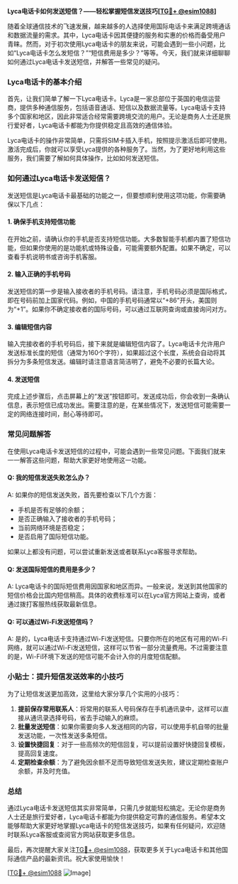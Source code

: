 **Lyca电话卡如何发送短信？——轻松掌握短信发送技巧[[TG💪+ @esim1088](https://t.me/s/esim1088)]**

随着全球通信技术的飞速发展，越来越多的人选择使用国际电话卡来满足跨境通话和数据流量的需求。其中，Lyca电话卡因其便捷的服务和实惠的价格而备受用户青睐。然而，对于初次使用Lyca电话卡的朋友来说，可能会遇到一些小问题，比如“Lyca电话卡怎么发短信？”“短信费用是多少？”等等。今天，我们就来详细聊聊如何通过Lyca电话卡发送短信，并解答一些常见的疑问。

### Lyca电话卡的基本介绍

首先，让我们简单了解一下Lyca电话卡。Lyca是一家总部位于英国的电信运营商，提供多种通信服务，包括语音通话、短信以及数据流量等。Lyca电话卡支持多个国家和地区，因此非常适合经常需要跨境交流的用户。无论是商务人士还是旅行爱好者，Lyca电话卡都能为你提供稳定且高效的通信体验。

Lyca电话卡的操作非常简单，只需将SIM卡插入手机，按照提示激活后即可使用。激活完成后，你就可以享受Lyca提供的各种服务了。当然，为了更好地利用这些服务，我们需要了解如何具体操作，比如如何发送短信。

### 如何通过Lyca电话卡发送短信？

发送短信是Lyca电话卡最基础的功能之一，但要想顺利使用这项功能，你需要确保以下几点：

#### 1. 确保手机支持短信功能
在开始之前，请确认你的手机是否支持短信功能。大多数智能手机都内置了短信功能，但如果你使用的是功能机或特殊设备，可能需要额外配置。如果不确定，可以查看手机说明书或咨询手机客服。

#### 2. 输入正确的手机号码
发送短信的第一步是输入接收者的手机号码。请注意，手机号码必须是国际格式，即在号码前加上国家代码。例如，中国的手机号码通常以“+86”开头，美国则为“+1”。如果你不确定接收者的国际号码，可以通过互联网查询或直接询问对方。

#### 3. 编辑短信内容
输入完接收者的手机号码后，接下来就是编辑短信内容了。Lyca电话卡允许用户发送标准长度的短信（通常为160个字符），如果超过这个长度，系统会自动将其拆分为多条短信发送。编辑时请注意语言简洁明了，避免不必要的长篇大论。

#### 4. 发送短信
完成上述步骤后，点击屏幕上的“发送”按钮即可。发送成功后，你会收到一条确认信息，表示短信已成功发出。需要注意的是，在某些情况下，发送短信可能需要一定的网络连接时间，耐心等待即可。

### 常见问题解答

在使用Lyca电话卡发送短信的过程中，可能会遇到一些常见问题。下面我们就来一一解答这些问题，帮助大家更好地使用这一功能。

#### Q: 我的短信发送失败怎么办？
A: 如果你的短信发送失败，首先要检查以下几个方面：
- 手机是否有足够的余额；
- 是否正确输入了接收者的手机号码；
- 当前网络环境是否稳定；
- 是否启用了国际短信功能。

如果以上都没有问题，可以尝试重新发送或者联系Lyca客服寻求帮助。

#### Q: 发送国际短信的费用是多少？
A: Lyca电话卡的国际短信费用因国家和地区而异。一般来说，发送到其他国家的短信价格会比国内短信稍高。具体的收费标准可以在Lyca官方网站上查询，或者通过拨打客服热线获取最新信息。

#### Q: 可以通过Wi-Fi发送短信吗？
A: 是的，Lyca电话卡支持通过Wi-Fi发送短信。只要你所在的地区有可用的Wi-Fi网络，就可以通过Wi-Fi发送短信，这样可以节省一部分流量费用。不过需要注意的是，Wi-Fi环境下发送的短信可能不会计入你的月度短信配额。

### 小贴士：提升短信发送效率的小技巧

为了让短信发送更加高效，这里给大家分享几个实用的小技巧：

1. **提前保存常用联系人**：将常用的联系人号码保存在手机通讯录中，这样可以直接从通讯录选择号码，省去手动输入的麻烦。
2. **批量发送短信**：如果你需要向多人发送相同的内容，可以使用手机自带的批量发送功能，一次性发送多条短信。
3. **设置快捷回复**：对于一些高频次的短信回复，可以提前设置好快捷回复模板，提高回复速度。
4. **定期检查余额**：为了避免因余额不足而导致短信发送失败，建议定期检查账户余额，并及时充值。

### 总结

通过Lyca电话卡发送短信其实非常简单，只需几步就能轻松搞定。无论你是商务人士还是旅行爱好者，Lyca电话卡都能为你提供稳定可靠的通信服务。希望本文能够帮助大家更好地掌握Lyca电话卡的短信发送技巧，如果有任何疑问，欢迎随时联系Lyca客服或查阅官方网站获取更多信息。

最后，再次提醒大家关注[TG💪+ @esim1088](https://t.me/s/esim1088)，获取更多关于Lyca电话卡和其他国际通信产品的最新资讯。祝大家使用愉快！

[[TG💪+ @esim1088](https://t.me/s/esim1088) ![Image](https://i.postimg.cc/4NQfJmqS/Snipaste-2025-05-13-00-14-12.png)]